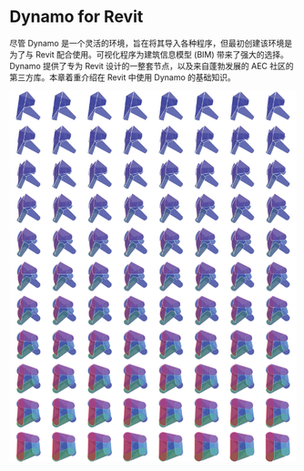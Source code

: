 # Dynamo for Revit

尽管 Dynamo 是一个灵活的环境，旨在将其导入各种程序，但最初创建该环境是为了与 Revit 配合使用。可视化程序为建筑信息模型 (BIM) 带来了强大的选择。Dynamo 提供了专为 Revit 设计的一整套节点，以及来自蓬勃发展的 AEC 社区的第三方库。本章着重介绍在 Revit 中使用 Dynamo 的基础知识。 

![](./images/DynamoforRevit-01.jpg)
